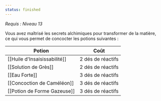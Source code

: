 ```yaml
---
status: finished
---
```

*Requis : Niveau 13*

Vous avez maîtrisé les secrets alchimiques pour transformer de la matière, ce qui vous permet de concocter les potions suivantes :

| Potion                       | Coût              |
| ---------------------------- | ----------------- |
| [[Huile d'Insaisissabilité]] | 2 dés de réactifs |
| [[Solution de Grès]]         | 2 dés de réactifs |
| [[Eau Forte]]                | 3 dés de réactifs |
| [[Concoction de Caméléon]]   | 3 dés de réactifs |
| [[Potion de Forme Gazeuse]]  | 3 dés de réactifs |
